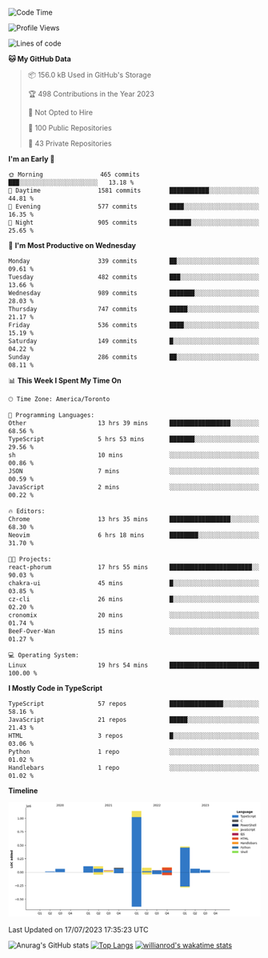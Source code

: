 <!--START_SECTION:waka-->
![Code Time](http://img.shields.io/badge/Code%20Time-409%20hrs%2027%20mins-blue)

![Profile Views](http://img.shields.io/badge/Profile%20Views-0-blue)

![Lines of code](https://img.shields.io/badge/From%20Hello%20World%20I%27ve%20Written-2.3%20million%20lines%20of%20code-blue)

**🐱 My GitHub Data** 

> 📦 156.0 kB Used in GitHub's Storage 
 > 
> 🏆 498 Contributions in the Year 2023
 > 
> 🚫 Not Opted to Hire
 > 
> 📜 100 Public Repositories 
 > 
> 🔑 43 Private Repositories 
 > 
**I'm an Early 🐤** 

```text
🌞 Morning                465 commits         ███░░░░░░░░░░░░░░░░░░░░░░   13.18 % 
🌆 Daytime                1581 commits        ███████████░░░░░░░░░░░░░░   44.81 % 
🌃 Evening                577 commits         ████░░░░░░░░░░░░░░░░░░░░░   16.35 % 
🌙 Night                  905 commits         ██████░░░░░░░░░░░░░░░░░░░   25.65 % 
```
📅 **I'm Most Productive on Wednesday** 

```text
Monday                   339 commits         ██░░░░░░░░░░░░░░░░░░░░░░░   09.61 % 
Tuesday                  482 commits         ███░░░░░░░░░░░░░░░░░░░░░░   13.66 % 
Wednesday                989 commits         ███████░░░░░░░░░░░░░░░░░░   28.03 % 
Thursday                 747 commits         █████░░░░░░░░░░░░░░░░░░░░   21.17 % 
Friday                   536 commits         ████░░░░░░░░░░░░░░░░░░░░░   15.19 % 
Saturday                 149 commits         █░░░░░░░░░░░░░░░░░░░░░░░░   04.22 % 
Sunday                   286 commits         ██░░░░░░░░░░░░░░░░░░░░░░░   08.11 % 
```


📊 **This Week I Spent My Time On** 

```text
🕑︎ Time Zone: America/Toronto

💬 Programming Languages: 
Other                    13 hrs 39 mins      █████████████████░░░░░░░░   68.56 % 
TypeScript               5 hrs 53 mins       ███████░░░░░░░░░░░░░░░░░░   29.56 % 
sh                       10 mins             ░░░░░░░░░░░░░░░░░░░░░░░░░   00.86 % 
JSON                     7 mins              ░░░░░░░░░░░░░░░░░░░░░░░░░   00.59 % 
JavaScript               2 mins              ░░░░░░░░░░░░░░░░░░░░░░░░░   00.22 % 

🔥 Editors: 
Chrome                   13 hrs 35 mins      █████████████████░░░░░░░░   68.30 % 
Neovim                   6 hrs 18 mins       ████████░░░░░░░░░░░░░░░░░   31.70 % 

🐱‍💻 Projects: 
react-phorum             17 hrs 55 mins      ███████████████████████░░   90.03 % 
chakra-ui                45 mins             █░░░░░░░░░░░░░░░░░░░░░░░░   03.85 % 
cz-cli                   26 mins             █░░░░░░░░░░░░░░░░░░░░░░░░   02.20 % 
cronomix                 20 mins             ░░░░░░░░░░░░░░░░░░░░░░░░░   01.74 % 
BeeF-Over-Wan            15 mins             ░░░░░░░░░░░░░░░░░░░░░░░░░   01.27 % 

💻 Operating System: 
Linux                    19 hrs 54 mins      █████████████████████████   100.00 % 
```

**I Mostly Code in TypeScript** 

```text
TypeScript               57 repos            ███████████████░░░░░░░░░░   58.16 % 
JavaScript               21 repos            █████░░░░░░░░░░░░░░░░░░░░   21.43 % 
HTML                     3 repos             █░░░░░░░░░░░░░░░░░░░░░░░░   03.06 % 
Python                   1 repo              ░░░░░░░░░░░░░░░░░░░░░░░░░   01.02 % 
Handlebars               1 repo              ░░░░░░░░░░░░░░░░░░░░░░░░░   01.02 % 
```



**Timeline**

![Lines of Code chart](https://raw.githubusercontent.com/wise-introvert/wise-introvert/master/assets/bar_graph.png)


 Last Updated on 17/07/2023 17:35:23 UTC
<!--END_SECTION:waka-->

![Anurag's GitHub stats](https://github-readme-stats.vercel.app/api?username=wise-introvert&count_private=true&show_icons=true)
[![Top Langs](https://github-readme-stats.vercel.app/api/top-langs/?username=wise-introvert&langs_count=10)](https://github.com/anuraghazra/github-readme-stats)
[![willianrod's wakatime stats](https://github-readme-stats.vercel.app/api/wakatime?username=wiseintrovert)](https://github.com/anuraghazra/github-readme-stats)
